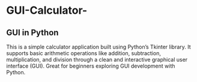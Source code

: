 # GUI-Calculator-
## GUI in Python
This is a simple calculator application built using Python’s Tkinter library. It supports basic arithmetic operations like addition, subtraction, multiplication, and division through a clean and interactive graphical user interface (GUI). Great for beginners exploring GUI development with Python.
